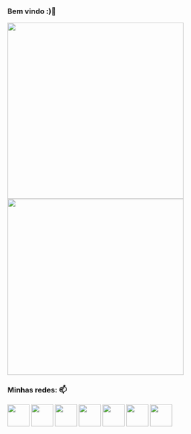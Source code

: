 ### Bem vindo :)👋
<div>
<img src="https://github-readme-stats.vercel.app/api?username=joaomota95&show_icons=true&theme=transparent" width="400">
<img src="https://github-readme-stats.vercel.app/api/top-langs?username=joaomota95&show_icons=true&theme=transparent" width="400">
</div>

### Minhas redes: 📫
<div>
<a href="https://www.facebook.com/joao.mota.395" target="blank"><img align="center" src="https://img.icons8.com/color/512/facebook-new.png" height="50" /></a>
<a href="https://www.instagram.com/motaperozini/" target="blank"><img align="center" src="https://img.icons8.com/fluency/512/instagram-new.png" height="50" /></a> 
<a href="https://twitter.com/motaperozini" target="blank"><img align="center" src="https://img.icons8.com/fluency/512/twitter.png" height="50" /></a> 
<a href="https://discord.com/channels/motaperozini#7916" target="blank"><img align="center" src="https://img.icons8.com/color/512/discord-logo.png" height="50" /></a> 
<a href="https://account.xbox.com/pt-BR/Profile?xr=motaperozini" target="blank"><img align="center" src="https://img.icons8.com/color/512/xbox--v1.png" height="50" /></a>
<a href="https://steamcommunity.com/profiles/76561199387559284/home" target="blank"><img align="center" src="https://icons8.com/icon/12505/steam" height="50" /></a>
<a href="https://www.linkedin.com/in/jo%C3%A3o-mota-66346bb1/" target="blank"><img align="center" src=" https://icons8.com/icon/GNvM541FBQu7/linkedin-circled" height="50" /></a>

<div>

  

<!--
**joaomota95/joaomota95** is a ✨ _special_ ✨ repository because its `README.md` (this file) appears on your GitHub profile.

Here are some ideas to get you started:

- 🔭 I’m currently working on ...
- 🌱 I’m currently learning ...
- 👯 I’m looking to collaborate on ...
- 🤔 I’m looking for help with ...
- 💬 Ask me about ...
- 📫 How to reach me: ...
- 😄 Pronouns: ...
- ⚡ Fun fact: ...
-->
